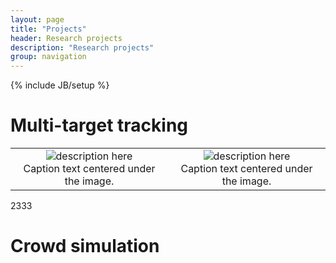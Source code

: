 ```yaml
---
layout: page
title: "Projects"
header: Research projects
description: "Research projects"
group: navigation
---
```

{% include JB/setup %}

# Multi-target tracking

<table width="500" border="0" cellpadding="5">

<tr>

<td align="center" valign="center">
<img src="http://www.hupu.com/uploads/hupu/focus/large-20150326174259.jpg" alt="description here" />
<br />
Caption text centered under the image.
</td>

<td align="center" valign="center">
<img src="http://www.hupu.com/uploads/hupu/focus/large-20150326174328.jpg" alt="description here" />
<br />
Caption text centered under the image.
</td>

</tr>

</table>

2333

# Crowd simulation